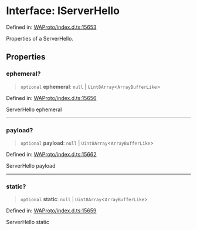 # Interface: IServerHello

Defined in: [WAProto/index.d.ts:15653](https://github.com/Fokusdotid/bail/blob/546bbbb35e652e95f45982a71bee62b2c682e4eb/WAProto/index.d.ts#L15653)

Properties of a ServerHello.

## Properties

### ephemeral?

> `optional` **ephemeral**: `null` \| `Uint8Array`\<`ArrayBufferLike`\>

Defined in: [WAProto/index.d.ts:15656](https://github.com/Fokusdotid/bail/blob/546bbbb35e652e95f45982a71bee62b2c682e4eb/WAProto/index.d.ts#L15656)

ServerHello ephemeral

***

### payload?

> `optional` **payload**: `null` \| `Uint8Array`\<`ArrayBufferLike`\>

Defined in: [WAProto/index.d.ts:15662](https://github.com/Fokusdotid/bail/blob/546bbbb35e652e95f45982a71bee62b2c682e4eb/WAProto/index.d.ts#L15662)

ServerHello payload

***

### static?

> `optional` **static**: `null` \| `Uint8Array`\<`ArrayBufferLike`\>

Defined in: [WAProto/index.d.ts:15659](https://github.com/Fokusdotid/bail/blob/546bbbb35e652e95f45982a71bee62b2c682e4eb/WAProto/index.d.ts#L15659)

ServerHello static
